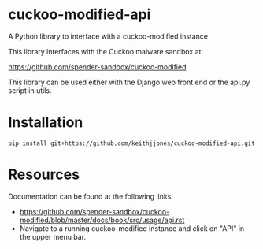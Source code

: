 # cuckoo-modified-api
A Python library to interface with a cuckoo-modified instance

This library interfaces with the Cuckoo malware sandbox at:

https://github.com/spender-sandbox/cuckoo-modified

This library can be used either with the Django web front end
or the api.py script in utils.

# Installation

```
pip install git+https://github.com/keithjjones/cuckoo-modified-api.git
```

# Resources

Documentation can be found at the following links:

  - https://github.com/spender-sandbox/cuckoo-modified/blob/master/docs/book/src/usage/api.rst
  - Navigate to a running cuckoo-modified instance and click on "API" in the upper menu bar.